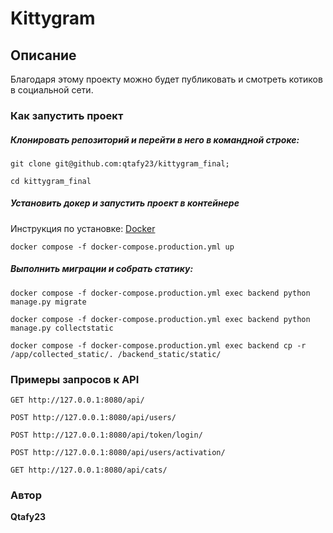 # **Kittygram**


## **Описание**
Благодаря этому проекту можно будет публиковать и смотреть котиков в социальной сети.


### **Как запустить проект**

##### Клонировать репозиторий и перейти в него в командной строке:

```
git clone git@github.com:qtafy23/kittygram_final;

cd kittygram_final
```
##### Установить докер и запустить проект в контейнере

Инструкция по установке: [Docker](https://docs.docker.com/installation/mac/)

`docker compose -f docker-compose.production.yml up`

##### Выполнить миграции и собрать статику:

```
docker compose -f docker-compose.production.yml exec backend python manage.py migrate

docker compose -f docker-compose.production.yml exec backend python manage.py collectstatic

docker compose -f docker-compose.production.yml exec backend cp -r /app/collected_static/. /backend_static/static/
```


### Примеры запросов к API
```
GET http://127.0.0.1:8080/api/
```

```
POST http://127.0.0.1:8080/api/users/
```

```
POST http://127.0.0.1:8080/api/token/login/
```

```
POST http://127.0.0.1:8080/api/users/activation/
```

```
GET http://127.0.0.1:8080/api/cats/
```


### Автор
**Qtafy23**
